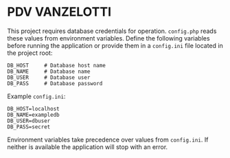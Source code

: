 # PDV VANZELOTTI

This project requires database credentials for operation. `config.php` reads these values from environment variables. Define the following variables before running the application or provide them in a `config.ini` file located in the project root:

```
DB_HOST     # Database host name
DB_NAME     # Database name
DB_USER     # Database user
DB_PASS     # Database password
```

Example `config.ini`:

```
DB_HOST=localhost
DB_NAME=exampledb
DB_USER=dbuser
DB_PASS=secret
```

Environment variables take precedence over values from `config.ini`. If neither is available the application will stop with an error.

